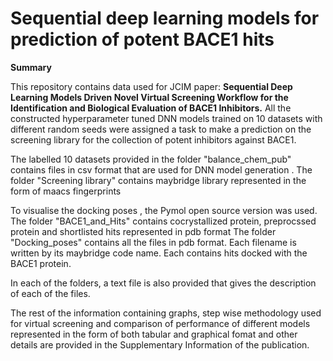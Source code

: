 # Sequential deep learning models for prediction of potent BACE1 hits  
**Summary**

This repository contains data used for JCIM paper: **Sequential Deep Learning Models Driven Novel Virtual Screening Workflow for the Identification and Biological Evaluation of BACE1 Inhibitors.** All the constructed hyperparameter tuned DNN models trained on 10 datasets with different random seeds were assigned a task to make a prediction on the screening library for the collection of potent inhibitors against BACE1. 

The labelled 10 datasets provided in the folder "balance_chem_pub" contains files in csv format that are used for DNN model generation . The folder "Screening library" contains maybridge library represented in the form of maacs fingerprints  

To visualise the docking poses , the Pymol open source version was used.
The folder "BACE1_and_Hits" contains cocrystallized protein, preprocssed protein and shortlisted hits represented in pdb format 
The folder "Docking_poses" contains all the files in pdb format. Each filename is written by its maybridge code name. Each contains hits docked with the BACE1 protein.

In each of the folders, a text file is also provided that gives the description of each of the files.  

The rest of the information containing graphs, step wise methodology used for virtual screening and comparison of performance of different models represented in the form of both tabular and graphical fomat and other details are provided in the Supplementary Information of the publication.






